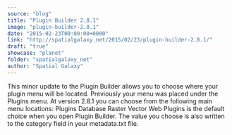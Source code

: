 ```yaml
---
source: "blog"
title: "Plugin Builder 2.8.1"
image: "plugin-builder-2.8.1"
date: "2015-02-23T00:00:00+0000"
link: "http://spatialgalaxy.net/2015/02/23/plugin-builder-2.8.1/"
draft: "true"
showcase: "planet"
folder: "spatialgalaxy_net"
author: "Spatial Galaxy"
---
```


This minor update to the Plugin Builder allows you to choose where your plugin menu will be located.
Previously your menu was placed under the Plugins menu. At version 2.8.1 you can choose from the following main menu locations:
 Plugins Database Raster Vector Web  Plugins is the default choice when you open Plugin Builder. The value you choose is also written to the category field in your metadata.txt file.
